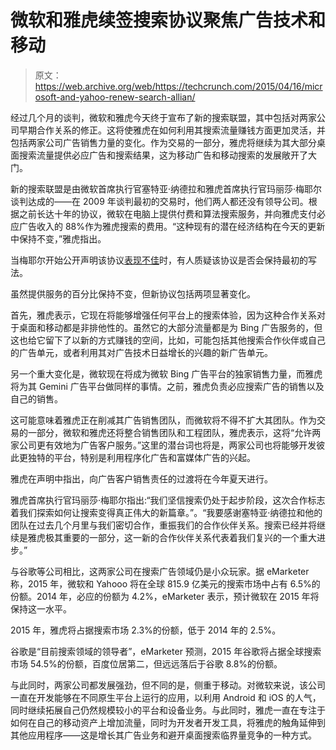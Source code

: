 # 微软和雅虎续签搜索协议聚焦广告技术和移动

> 原文：<https://web.archive.org/web/https://techcrunch.com/2015/04/16/microsoft-and-yahoo-renew-search-allian/>

经过几个月的谈判，微软和雅虎今天终于宣布了新的搜索联盟，其中包括对两家公司早期合作关系的修正。这将使雅虎在如何利用其搜索流量赚钱方面更加灵活，并包括两家公司广告销售力量的变化。作为交易的一部分，雅虎将继续为其大部分桌面搜索流量提供必应广告和搜索结果，这为移动广告和移动搜索的发展敞开了大门。

新的搜索联盟是由微软首席执行官塞特亚·纳德拉和雅虎首席执行官玛丽莎·梅耶尔谈判达成的——在 2009 年谈判最初的交易时，他们两人都还没有领导公司。根据之前长达十年的协议，微软在电脑上提供付费和算法搜索服务，并向雅虎支付必应广告收入的 88%作为雅虎搜索的费用。“这种现有的潜在经济结构在今天的更新中保持不变，”雅虎指出。

当梅耶尔开始公开声明该协议[表现不佳](https://web.archive.org/web/20230324230320/https://techcrunch.com/2013/02/12/ceo-marissa-mayer-says-yahoo-microsoft-search-deal-is-underperforming/)时，有人质疑该协议是否会保持最初的写法。

虽然提供服务的百分比保持不变，但新协议包括两项显著变化。

首先，雅虎表示，它现在将能够增强任何平台上的搜索体验，因为这种合作关系对于桌面和移动都是非排他性的。虽然它的大部分流量都是为 Bing 广告服务的，但这也给它留下了以新的方式赚钱的空间，比如，可能包括其他搜索合作伙伴或自己的广告单元，或者利用其对广告技术日益增长的兴趣的新广告单元。

另一个重大变化是，微软现在将成为微软 Bing 广告平台的独家销售力量，而雅虎将为其 Gemini 广告平台做同样的事情。之前，雅虎负责必应搜索广告的销售以及自己的销售。

这可能意味着雅虎正在削减其广告销售团队，而微软将不得不扩大其团队。作为交易的一部分，微软和雅虎还将整合销售团队和工程团队，雅虎表示，这将“允许两家公司更有效地为广告客户服务。”这里的潜台词也将是，两家公司也将能够开发彼此更独特的平台，特别是利用程序化广告和富媒体广告的兴起。

雅虎在声明中指出，向广告客户销售责任的过渡将在今年夏天进行。

雅虎首席执行官玛丽莎·梅耶尔指出:“我们坚信搜索仍处于起步阶段，这次合作标志着我们探索如何让搜索变得真正伟大的新篇章。”。“我要感谢塞特亚·纳德拉和他的团队在过去几个月里与我们密切合作，重振我们的合作伙伴关系。搜索已经并将继续是雅虎极其重要的一部分，这一新的合作伙伴关系代表着我们复兴的一个重大进步。”

与谷歌等公司相比，这两家公司在搜索广告领域仍是小众玩家。据 eMarketer 称，2015 年，微软和 Yahooo 将在全球 815.9 亿美元的搜索市场中占有 6.5%的份额。2014 年，必应的份额为 4.2%，eMarketer 表示，预计微软在 2015 年将保持这一水平。

2015 年，雅虎将占据搜索市场 2.3%的份额，低于 2014 年的 2.5%。

谷歌是“目前搜索领域的领导者”，eMarketer 预测，2015 年谷歌将占据全球搜索市场 54.5%的份额，百度位居第二，但远远落后于谷歌 8.8%的份额。

与此同时，两家公司都发展强劲，但不同的是，侧重于移动。对微软来说，该公司一直在开发能够在不同原生平台上运行的应用，以利用 Android 和 iOS 的人气，同时继续拓展自己仍然规模较小的平台和设备业务。与此同时，雅虎一直在专注于如何在自己的移动资产上增加流量，同时为开发者开发工具，将雅虎的触角延伸到其他应用程序——这是增长其广告业务和避开桌面搜索临界量竞争的一种方式。